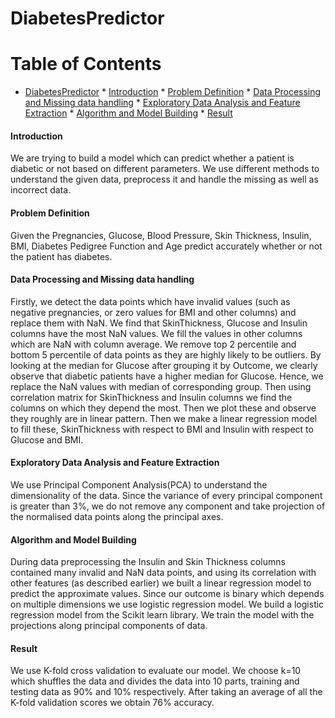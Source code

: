 # DiabetesPredictor
Table of Contents
=================

   * [DiabetesPredictor](#diabetespredictor)
            * [Introduction](#introduction)
            * [Problem Definition](#problem-definition)
            * [Data Processing and Missing data handling](#data-processing-and-missing-data-handling)
            * [Exploratory Data Analysis and Feature Extraction](#exploratory-data-analysis-and-feature-extraction)
            * [Algorithm and Model Building](#algorithm-and-model-building)
            * [Result](#result)
            
#### Introduction #### 

We are trying to build a model which can predict whether a patient is diabetic or not based on different parameters. We use different methods to understand the given data, preprocess it and handle the missing as well as incorrect data.

#### Problem Definition #### 

Given the Pregnancies, Glucose, Blood Pressure, Skin Thickness, Insulin, BMI, Diabetes Pedigree Function and Age predict accurately whether or not the patient has diabetes. 

#### Data Processing and Missing data handling #### 

Firstly, we detect the data points which have invalid values (such as negative pregnancies, or zero values for BMI and other columns) and replace them with NaN.
We find that SkinThickness, Glucose and Insulin columns have the most NaN values. We fill the values in other columns which are NaN with column average.
We remove top 2 percentile and bottom 5 percentile of data points as they are highly likely to be outliers.
By looking at the median for Glucose after grouping it by Outcome, we clearly observe that diabetic patients have a higher median for Glucose. Hence, we replace the NaN values with median of corresponding group.
Then using correlation matrix for SkinThickness and Insulin columns we find the columns on which they depend the most. Then we plot these and observe they roughly are in linear pattern. Then we make a linear regression model to fill these, SkinThickness with respect to BMI and Insulin with respect to Glucose and BMI.

#### Exploratory Data Analysis and Feature Extraction #### 

We use Principal Component Analysis(PCA) to understand the dimensionality of the data. Since the variance of every principal component is greater than 3%, we do not remove any component and take projection of the normalised data points along the principal axes.

####  Algorithm and Model Building #### 

During data preprocessing the Insulin and Skin Thickness columns contained many invalid and NaN data points, and using its correlation with other features (as described earlier) we built a linear regression model to predict the approximate values.
Since our outcome is binary which depends on multiple dimensions we use logistic regression model. We build a logistic regression model from the Scikit learn library. We train the model with the projections along principal components of data. 

####  Result #### 

We use K-fold cross validation to evaluate our model. We choose k=10 which shuffles the data and divides the data into 10 parts, training and testing data as 90% and 10% respectively.
After taking an average of all the K-fold validation scores we obtain 76% accuracy.
